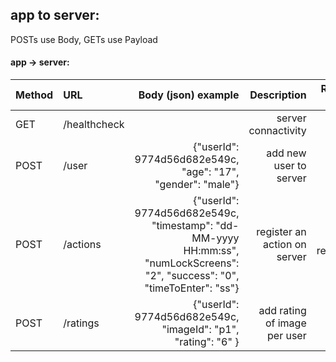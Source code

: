 ## app to server:
POSTs use Body, GETs use Payload

#### app -> server:

| Method        | URL         | Body (json) example  					                    | Description                                                                      | Response example
| ------------- |:------------| -----: 							  			                    | ---: 		                                                                       | ---: 
|GET           | /healthcheck 	  |     | server connactivity                                                   	   | "server alive"
|POST           | /user 	  | {"userId": 9774d56d682e549c, "age": "17", "gender": "male"}    | add new user to server                                                    	   | "User added"
|POST           | /actions    | {"userId": 9774d56d682e549c, "timestamp": "dd-MM-yyyy HH:mm:ss", "numLockScreens": "2", "success": "0", "timeToEnter": "ss"}	| register an action on server                                                        | "Action registered"
|POST           | /ratings    | {"userId": 9774d56d682e549c, "imageId": "p1", "rating": "6" }                             	                | add rating of image per user                                               | "Rating added"
